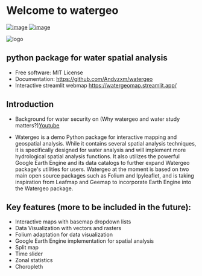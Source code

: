 # Welcome to watergeo

[![image](https://img.shields.io/badge/Watergeo-blue)](https://www.youtube.com/watch?v=C65iqOSCZOY)
[![image](https://img.shields.io/pypi/v/watergeo.svg)](https://pypi.python.org/pypi/watergeo)

![logo](https://images-platform.99static.com/7WcMmZPzGbVHYpeaib5FcOYR314=/100x100:900x900/500x500/top/smart/99designs-contests-attachments/122/122380/attachment_122380314)
## python package for water spatial analysis


-   Free software: MIT License
-   Documentation: <https://github.com/Andyzxm/watergeo>
-   Interactive streamlit webmap <https://watergeomap.streamlit.app/>
    
## Introduction
- Background for water security on (Why watergeo and water study matters?)[Youtube](https://www.youtube.com/watch?v=C65iqOSCZOY)

- Watergeo is a demo Python package for interactive mapping and geospatial analysis. While it contains several spatial analysis techniques, it is specifically designed for water analysis and will implement more hydrological spatial analysis functions. It also utilizes the powerful Google Earth Engine and its data catalogs to further expand Watergeo package's utilities for users. Watergeo at the moment is based on two main open source packages such as Folium and Ipyleaflet, and is taking inspiration from Leafmap and Geemap to incorporate Earth Engine into the Watergeo package.

## Key features (more to be included in the future):

- Interactive maps with basemap dropdown lists
- Data Visualization with vectors and rasters
- Folium adaptation for data visualization
- Google Earth Engine implementation for spatial analysis
- Split map 
- Time slider
- Zonal statistics
- Choropleth



